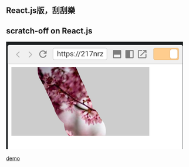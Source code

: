 ## React.js版，刮刮樂

## scratch-off on React.js

![](/doc/screen.png)



 [demo](https://codesandbox.io/s/github/yycking/scratch-off-react)
